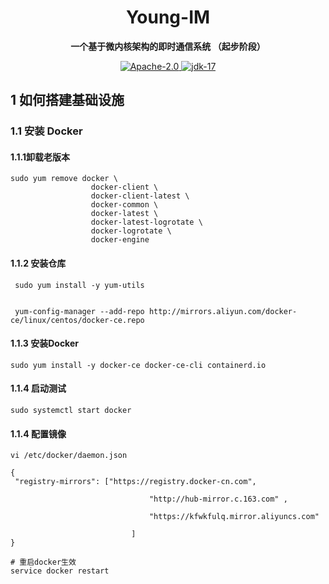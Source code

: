 <h1 align="center" style="text-align:center;">
  Young-IM 
</h1>
<p align="center">
	<strong>一个基于微内核架构的即时通信系统 （起步阶段）</strong>
</p>
<p align="center">
    <a target="_blank" href="https://github.com/apache/shenyu/blob/master/LICENSE">
        <img src="https://img.shields.io/badge/License-Apache%202.0-blue.svg?label=license"  alt="Apache-2.0"/>
    </a>
    <a target="_blank" href="https://www.oracle.com/java/technologies/javase/jdk17-archive-downloads.html">
		<img src="https://img.shields.io/badge/JDK-17-green.svg" alt="jdk-17" />
	</a>
</p>


## 1 如何搭建基础设施
### 1.1 安装 Docker
#### 1.1.1卸载老版本
```shell
sudo yum remove docker \
                  docker-client \
                  docker-client-latest \
                  docker-common \
                  docker-latest \
                  docker-latest-logrotate \
                  docker-logrotate \
                  docker-engine
```
#### 1.1.2 安装仓库
```shell
 sudo yum install -y yum-utils


 yum-config-manager --add-repo http://mirrors.aliyun.com/docker-ce/linux/centos/docker-ce.repo
```
#### 1.1.3 安装Docker
```shell
sudo yum install -y docker-ce docker-ce-cli containerd.io
```
#### 1.1.4 启动测试
```shell
sudo systemctl start docker
```
#### 1.1.4 配置镜像
```shell
vi /etc/docker/daemon.json 

{
 "registry-mirrors": ["https://registry.docker-cn.com",

                               "http://hub-mirror.c.163.com" ,

                               "https://kfwkfulq.mirror.aliyuncs.com"

                           ]
} 

# 重启docker生效
service docker restart
```
